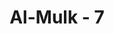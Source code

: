 ---
title: "Al-Mulk - 7"
no: 7
arabic_no: ٧
ayah: اِذَآ اُلْقُوْا فِيْهَا سَمِعُوْا لَهَا شَهِيْقًا وَّهِيَ تَفُوْرُۙ
translation: "Apabila mereka dilemparkan ke dalamnya mereka mendengar suara neraka yang mengerikan, sedang neraka itu membara,"
tafsir: "Dalam ayat ini, diterangkan keadaan neraka sebagai tempat yang disediakan bagi orang-orang kafir serta sikapnya ketika mereka dilemparkan ke dalamnya. Pada waktu orang-orang kafir dilemparkan ke dalamnya, terdengarlah oleh mereka suara gemuruh yang amat dahsyat dan menakutkan. Neraka itu terdengar menggelegak seakan-akan seperti periuk besar dan orang-orang kafir direbus di dalamnya dengan air yang mendidih dan menggelegak karena panasnya."
---